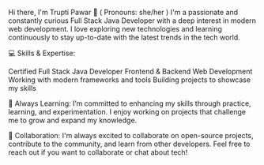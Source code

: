

Hi there, I'm Trupti Pawar 👋   ( Pronouns: she/her )
I'm a passionate and constantly curious Full Stack Java Developer with a deep interest in modern web development. I love exploring new technologies and learning continuously to stay up-to-date with the latest trends in the tech world.

💻 Skills & Expertise:

Certified Full Stack Java Developer
Frontend & Backend Web Development
Working with modern frameworks and tools
Building projects to showcase my skills


🌱 Always Learning: I’m committed to enhancing my skills through practice, learning, and experimentation. I enjoy working on projects that challenge me to grow and expand my knowledge.

🤝 Collaboration: I'm always excited to collaborate on open-source projects, contribute to the community, and learn from other developers. Feel free to reach out if you want to collaborate or chat about tech!
